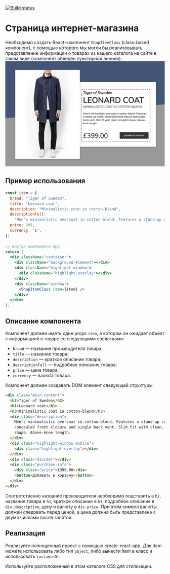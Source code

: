 [![Build status](https://ci.appveyor.com/api/projects/status/daaob2etx21lkth2?svg=true)](https://ci.appveyor.com/project/KuznetsovaAnna66/ra16-homeworks-components-2)

# Страница интернет-магазина

Необходимо создать React-компонент `ShopItemClass` (class-based компонент), с помощью которого мы могли бы реализовывать представление информации о товарах из нашего каталога на сайте в таком виде (компонент обведён пунктирной линией):
![Внешний вид страницы после реализации компонента](./pic/preview.png)

## Пример использования

```jsx
const item = {
  brand: "Tiger of Sweden",
  title: "Leonard coat",
  description: "Minimalistic coat in cotton-blend",
  descriptionFull:
    "Men's minimalistic overcoat in cotton-blend. Features a stand-up collar, concealed front closure and single back vent. Slim fit with clean, straight shape. Above-knee length.",
  price: 399,
  currency: "£",
};

// Внутри компонента App
return (
  <div className="container">
    <div className="background-element"></div>
    <div className="highlight-window">
      <div className="highlight-overlay"></div>
    </div>
    <div className="window">
      <ShopItemClass item={item} />
    </div>
  </div>
);
```

## Описание компонента

Компонент должен иметь один props `item`, в котором он ожидает объект с информацией о товаре со следующими свойствами:

- `brand` — название производителя товара;
- `title` — название товара;
- `description` — краткое описание товара;
- `descriptionFull` — подробное описание товара;
- `price` — цена товара;
- `currency` — валюта товара.

Компонент должен создавать DOM элемент следующей структуры:

```html
<div class="main-content">
  <h2>Tiger of Sweden</h2>
  <h1>Leonard coat</h1>
  <h3>Minimalistic coat in cotton-blend</h3>
  <div class="description">
    Men's minimalistic overcoat in cotton-blend. Features a stand-up collar,
    concealed front closure and single back vent. Slim fit with clean, straight
    shape. Above-knee length.
  </div>
  <div class="highlight-window mobile">
    <div class="highlight-overlay"></div>
  </div>
  <div class="divider"></div>
  <div class="purchase-info">
    <div class="price">£399.00</div>
    <button>Добавить в корзину</button>
  </div>
</div>
```

Соответственно название производителя необходимо подставить в `h2`, название товара в `h1`, краткое описание в `h3`, подробное описание в `div.description`, цену и валюту в `div.price`. При этом символ валюты должен следовать перед ценой, а цена должна быть представлена с двумя числами после запятой.

## Реализация

Реализуйте полноценный проект с помощью create-react-app. Для item можете использовать либо тип `object`, либо вынести item в класс и использовать `instanceOf`.

Используйте расположенный в этом каталоге CSS для стилизации.
